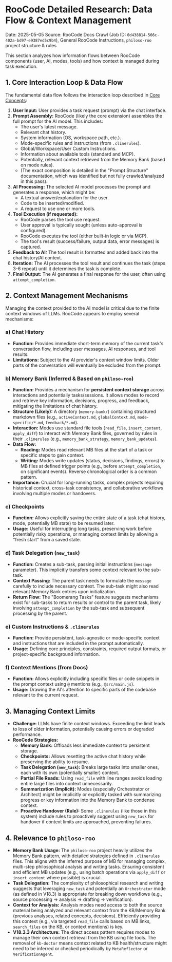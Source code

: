 # RooCode Detailed Research: Data Flow & Context Management

Date: 2025-05-05
Source: RooCode Docs Crawl (Job ID: `0d438814-566c-402a-bd97-e9387ed5c9b4`), General RooCode Instructions, `philoso-roo` project structure & rules

This section analyzes how information flows between RooCode components (user, AI, modes, tools) and how context is managed during task execution.

## 1. Core Interaction Loop & Data Flow

The fundamental data flow follows the interaction loop described in [Core Concepts](./core_concepts_architecture.md):

1.  **User Input:** User provides a task request (prompt) via the chat interface.
2.  **Prompt Assembly:** RooCode (likely the core extension) assembles the full prompt for the AI model. This includes:
    *   The user's latest message.
    *   Relevant chat history.
    *   System information (OS, workspace path, etc.).
    *   Mode-specific rules and instructions (from `.clinerules`).
    *   Global/Workspace/User Custom Instructions.
    *   Information about available tools (standard and MCP).
    *   Potentially, relevant context retrieved from the Memory Bank (based on mode rules).
    *   (The exact composition is detailed in the "Prompt Structure" documentation, which was identified but not fully crawled/analyzed in this pass).
3.  **AI Processing:** The selected AI model processes the prompt and generates a response, which might be:
    *   A textual answer/explanation for the user.
    *   Code to be inserted/modified.
    *   A request to use one or more tools.
4.  **Tool Execution (if requested):**
    *   RooCode parses the tool use request.
    *   User approval is typically sought (unless auto-approval is configured).
    *   RooCode executes the tool (either built-in logic or via MCP).
    *   The tool's result (success/failure, output data, error messages) is captured.
5.  **Feedback to AI:** The tool result is formatted and added back into the chat history/AI context.
6.  **Iteration:** The AI processes the tool result and continues the task (steps 3-6 repeat) until it determines the task is complete.
7.  **Final Output:** The AI generates a final response for the user, often using `attempt_completion`.

## 2. Context Management Mechanisms

Managing the context provided to the AI model is critical due to the finite context windows of LLMs. RooCode appears to employ several mechanisms:

### a) Chat History

- **Function:** Provides immediate short-term memory of the current task's conversation flow, including user messages, AI responses, and tool results.
- **Limitations:** Subject to the AI provider's context window limits. Older parts of the conversation will eventually be excluded from the prompt.

### b) Memory Bank (Inferred & Based on `philoso-roo`)

- **Function:** Provides a mechanism for **persistent context storage** across interactions and potentially tasks/sessions. It allows modes to record and retrieve key information, decisions, progress, and feedback, mitigating the limitations of chat history.
- **Structure (Likely):** A directory (`memory-bank/`) containing structured markdown files (e.g., `activeContext.md`, `globalContext.md`, `mode-specific/*.md`, `feedback/*.md`).
- **Interaction:** Modes use standard file tools (`read_file`, `insert_content`, `apply_diff`) to interact with Memory Bank files, governed by rules in their `.clinerules` (e.g., `memory_bank_strategy`, `memory_bank_updates`).
- **Data Flow:**
    - **Reading:** Modes read relevant MB files at the start of a task or specific steps to gain context.
    - **Writing:** Modes write updates (status, decisions, findings, errors) to MB files at defined trigger points (e.g., before `attempt_completion`, on significant events). Reverse chronological order is a common pattern.
- **Importance:** Crucial for long-running tasks, complex projects requiring historical context, cross-task consistency, and collaborative workflows involving multiple modes or handovers.

### c) Checkpoints

- **Function:** Allows explicitly saving the entire state of a task (chat history, mode, potentially MB state) to be resumed later.
- **Usage:** Useful for interrupting long tasks, preserving work before potentially risky operations, or managing context limits by allowing a "fresh start" from a saved state.

### d) Task Delegation (`new_task`)

- **Function:** Creates a sub-task, passing initial instructions (`message` parameter). This implicitly transfers some context relevant to the sub-task.
- **Context Passing:** The parent task needs to formulate the `message` carefully to include necessary context. The sub-task might also read relevant Memory Bank entries upon initialization.
- **Return Flow:** The "Boomerang Tasks" feature suggests mechanisms exist for sub-tasks to return results or control to the parent task, likely involving `attempt_completion` by the sub-task and subsequent processing by the parent.

### e) Custom Instructions & `.clinerules`

- **Function:** Provide persistent, task-agnostic or mode-specific context and instructions that are included in the prompt automatically.
- **Usage:** Defining core principles, constraints, required output formats, or project-specific background information.

### f) Context Mentions (from Docs)

- **Function:** Allows explicitly including specific files or code snippets in the prompt context using `@` mentions (e.g., `@src/main.js`).
- **Usage:** Drawing the AI's attention to specific parts of the codebase relevant to the current request.

## 3. Managing Context Limits

- **Challenge:** LLMs have finite context windows. Exceeding the limit leads to loss of older information, potentially causing errors or degraded performance.
- **RooCode Strategies:**
    - **Memory Bank:** Offloads less immediate context to persistent storage.
    - **Checkpoints:** Allows resetting the active chat history while preserving the ability to resume.
    - **Task Delegation (`new_task`):** Breaks large tasks into smaller ones, each with its own (potentially smaller) context.
    - **Partial File Reads:** Using `read_file` with line ranges avoids loading entire large files into context unnecessarily.
    - **Summarization (Implicit):** Modes (especially Orchestrator or Architect) might be implicitly or explicitly tasked with summarizing progress or key information into the Memory Bank to condense context.
    - **Proactive Handover (Rule):** Some `.clinerules` (like those in this system) include rules to proactively suggest using `new_task` for handover if context limits are approached, preventing failures.

## 4. Relevance to `philoso-roo`

- **Memory Bank Usage:** The `philoso-roo` project heavily utilizes the Memory Bank pattern, with detailed strategies defined in `.clinerules` files. This aligns with the inferred purpose of MB for managing complex, multi-step philosophical analysis and writing tasks. Ensuring consistent and efficient MB updates (e.g., using batch operations via `apply_diff` or `insert_content` where possible) is crucial.
- **Task Delegation:** The complexity of philosophical research and writing suggests that leveraging `new_task` and potentially an `Orchestrator` mode (as defined in V18.3) is appropriate for breaking down workflows (e.g., source processing -> analysis -> drafting -> verification).
- **Context for Analysis:** Analysis modes need access to both the source material being analyzed and relevant context from the KB/Memory Bank (previous analyses, related concepts, decisions). Efficiently providing this context (e.g., via targeted `read_file` calls based on MB links, `search_files` on the KB, or context mentions) is key.
- **V18.3.3 Architecture:** The direct access pattern requires modes to manage their own context retrieval from the KB using file tools. The removal of `kb-doctor` means context related to KB health/structure might need to be inferred or checked periodically by `MetaReflector` or `VerificationAgent`.